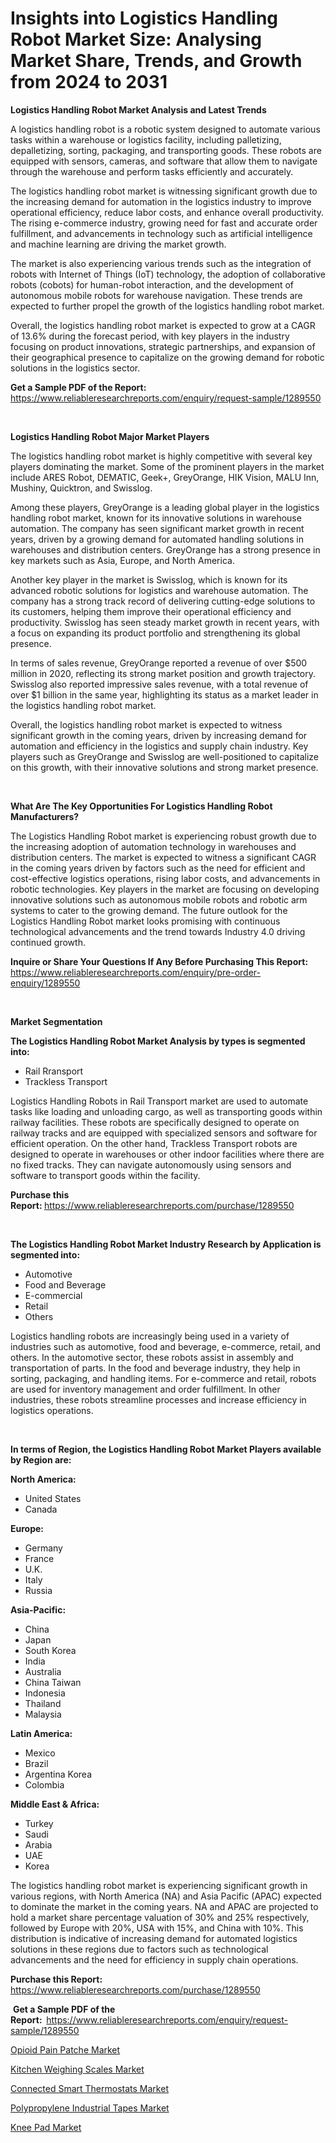 <p><h1>Insights into Logistics Handling Robot Market Size: Analysing Market Share, Trends, and Growth from 2024 to 2031</h1></p><p><strong>Logistics Handling Robot Market Analysis and Latest Trends</strong></p>
<p><p>A logistics handling robot is a robotic system designed to automate various tasks within a warehouse or logistics facility, including palletizing, depalletizing, sorting, packaging, and transporting goods. These robots are equipped with sensors, cameras, and software that allow them to navigate through the warehouse and perform tasks efficiently and accurately.</p><p>The logistics handling robot market is witnessing significant growth due to the increasing demand for automation in the logistics industry to improve operational efficiency, reduce labor costs, and enhance overall productivity. The rising e-commerce industry, growing need for fast and accurate order fulfillment, and advancements in technology such as artificial intelligence and machine learning are driving the market growth.</p><p>The market is also experiencing various trends such as the integration of robots with Internet of Things (IoT) technology, the adoption of collaborative robots (cobots) for human-robot interaction, and the development of autonomous mobile robots for warehouse navigation. These trends are expected to further propel the growth of the logistics handling robot market.</p><p>Overall, the logistics handling robot market is expected to grow at a CAGR of 13.6% during the forecast period, with key players in the industry focusing on product innovations, strategic partnerships, and expansion of their geographical presence to capitalize on the growing demand for robotic solutions in the logistics sector.</p></p>
<p><strong>Get a Sample PDF of the Report:&nbsp;</strong> <a href="https://www.reliableresearchreports.com/enquiry/request-sample/1289550">https://www.reliableresearchreports.com/enquiry/request-sample/1289550</a></p>
<p>&nbsp;</p>
<p><strong>Logistics Handling Robot Major Market Players</strong></p>
<p><p>The logistics handling robot market is highly competitive with several key players dominating the market. Some of the prominent players in the market include ARES Robot, DEMATIC, Geek+, GreyOrange, HIK Vision, MALU Inn, Mushiny, Quicktron, and Swisslog.</p><p>Among these players, GreyOrange is a leading global player in the logistics handling robot market, known for its innovative solutions in warehouse automation. The company has seen significant market growth in recent years, driven by a growing demand for automated handling solutions in warehouses and distribution centers. GreyOrange has a strong presence in key markets such as Asia, Europe, and North America.</p><p>Another key player in the market is Swisslog, which is known for its advanced robotic solutions for logistics and warehouse automation. The company has a strong track record of delivering cutting-edge solutions to its customers, helping them improve their operational efficiency and productivity. Swisslog has seen steady market growth in recent years, with a focus on expanding its product portfolio and strengthening its global presence.</p><p>In terms of sales revenue, GreyOrange reported a revenue of over $500 million in 2020, reflecting its strong market position and growth trajectory. Swisslog also reported impressive sales revenue, with a total revenue of over $1 billion in the same year, highlighting its status as a market leader in the logistics handling robot market.</p><p>Overall, the logistics handling robot market is expected to witness significant growth in the coming years, driven by increasing demand for automation and efficiency in the logistics and supply chain industry. Key players such as GreyOrange and Swisslog are well-positioned to capitalize on this growth, with their innovative solutions and strong market presence.</p></p>
<p>&nbsp;</p>
<p><strong>What Are The Key Opportunities For Logistics Handling Robot Manufacturers?</strong></p>
<p><p>The Logistics Handling Robot market is experiencing robust growth due to the increasing adoption of automation technology in warehouses and distribution centers. The market is expected to witness a significant CAGR in the coming years driven by factors such as the need for efficient and cost-effective logistics operations, rising labor costs, and advancements in robotic technologies. Key players in the market are focusing on developing innovative solutions such as autonomous mobile robots and robotic arm systems to cater to the growing demand. The future outlook for the Logistics Handling Robot market looks promising with continuous technological advancements and the trend towards Industry 4.0 driving continued growth.</p></p>
<p><strong>Inquire or Share Your Questions If Any Before Purchasing This Report:</strong> <a href="https://www.reliableresearchreports.com/enquiry/pre-order-enquiry/1289550">https://www.reliableresearchreports.com/enquiry/pre-order-enquiry/1289550</a></p>
<p>&nbsp;</p>
<p><strong>Market Segmentation</strong></p>
<p><strong>The Logistics Handling Robot Market Analysis by types is segmented into:</strong></p>
<p><ul><li>Rail Rransport</li><li>Trackless Transport</li></ul></p>
<p><p>Logistics Handling Robots in Rail Transport market are used to automate tasks like loading and unloading cargo, as well as transporting goods within railway facilities. These robots are specifically designed to operate on railway tracks and are equipped with specialized sensors and software for efficient operation. On the other hand, Trackless Transport robots are designed to operate in warehouses or other indoor facilities where there are no fixed tracks. They can navigate autonomously using sensors and software to transport goods within the facility.</p></p>
<p><strong>Purchase this Report:&nbsp;</strong><a href="https://www.reliableresearchreports.com/purchase/1289550">https://www.reliableresearchreports.com/purchase/1289550</a></p>
<p>&nbsp;</p>
<p><strong>The Logistics Handling Robot Market Industry Research by Application is segmented into:</strong></p>
<p><ul><li>Automotive</li><li>Food and Beverage</li><li>E-commercial</li><li>Retail</li><li>Others</li></ul></p>
<p><p>Logistics handling robots are increasingly being used in a variety of industries such as automotive, food and beverage, e-commerce, retail, and others. In the automotive sector, these robots assist in assembly and transportation of parts. In the food and beverage industry, they help in sorting, packaging, and handling items. For e-commerce and retail, robots are used for inventory management and order fulfillment. In other industries, these robots streamline processes and increase efficiency in logistics operations.</p></p>
<p>&nbsp;</p>
<p><strong>In terms of Region, the Logistics Handling Robot Market Players available by Region are:</strong></p>
<p>
    <p> <strong> North America: </strong>
        <ul>
            <li>United States</li>
            <li>Canada</li>
        </ul>
        </p> 
    <p> <strong> Europe: </strong>
        <ul>
            <li>Germany</li>
            <li>France</li>
            <li>U.K.</li>
            <li>Italy</li>
            <li>Russia</li>
        </ul>
        </p> 
    <p> <strong> Asia-Pacific: </strong>
        <ul>
            <li>China</li>
            <li>Japan</li>
            <li>South Korea</li>
            <li>India</li>
            <li>Australia</li>
            <li>China Taiwan</li>
            <li>Indonesia</li>
            <li>Thailand</li>
            <li>Malaysia</li>
        </ul>
        </p> 
    <p> <strong> Latin America: </strong>
        <ul>
            <li>Mexico</li>
            <li>Brazil</li>
            <li>Argentina Korea</li>
            <li>Colombia</li>
        </ul>
        </p> 
    <p> <strong> Middle East & Africa: </strong>
        <ul>
            <li>Turkey</li>
            <li>Saudi</li>
            <li>Arabia</li>
            <li>UAE</li>
            <li>Korea</li>
        </ul>
    </p>
    </p>
<p><p>The logistics handling robot market is experiencing significant growth in various regions, with North America (NA) and Asia Pacific (APAC) expected to dominate the market in the coming years. NA and APAC are projected to hold a market share percentage valuation of 30% and 25% respectively, followed by Europe with 20%, USA with 15%, and China with 10%. This distribution is indicative of increasing demand for automated logistics solutions in these regions due to factors such as technological advancements and the need for efficiency in supply chain operations.</p></p>
<p><strong>Purchase this Report: </strong><a href="https://www.reliableresearchreports.com/purchase/1289550">https://www.reliableresearchreports.com/purchase/1289550</a></p>
<p>&nbsp;<strong>Get a Sample PDF of the Report:&nbsp;&nbsp;</strong><a href="https://www.reliableresearchreports.com/enquiry/request-sample/1289550">https://www.reliableresearchreports.com/enquiry/request-sample/1289550</a></p>
<p><strong></strong></p>
<p><p><a href="https://butternut-bug-553.notion.site/Opioid-Pain-Patche-Market-Size-Evaluating-its-Market-Trends-Growth-and-Projections-2024-2031-038997f32e2645538d454e1af1ad97c5">Opioid Pain Patche Market</a></p><p><a href="https://view.publitas.com/reportprime-1/kitchen-weighing-scales-market-size-reflecting-a-forecast-till-2031-market-by-type-by-application-and-by-geography/">Kitchen Weighing Scales Market</a></p><p><a href="https://invited-way-688.notion.site/Connected-Smart-Thermostats-Market-Research-Report-Forecasted-for-Period-from-2024-2031-by-Market-a7ab38ec6b5e4068b5eee4c737a559ae">Connected Smart Thermostats Market</a></p><p><a href="https://mire-aunt-385.notion.site/Global-Polypropylene-Industrial-Tapes-Market-by-Types-Applications-and-Major-Players-with-Regiona-3ec4185699904b53964f81e1c4352d9c">Polypropylene Industrial Tapes Market</a></p><p><a href="https://view.publitas.com/reportprime-1/knee-pad-market-size-market-share-and-global-market-analysis-report-2024-2031/">Knee Pad Market</a></p></p>